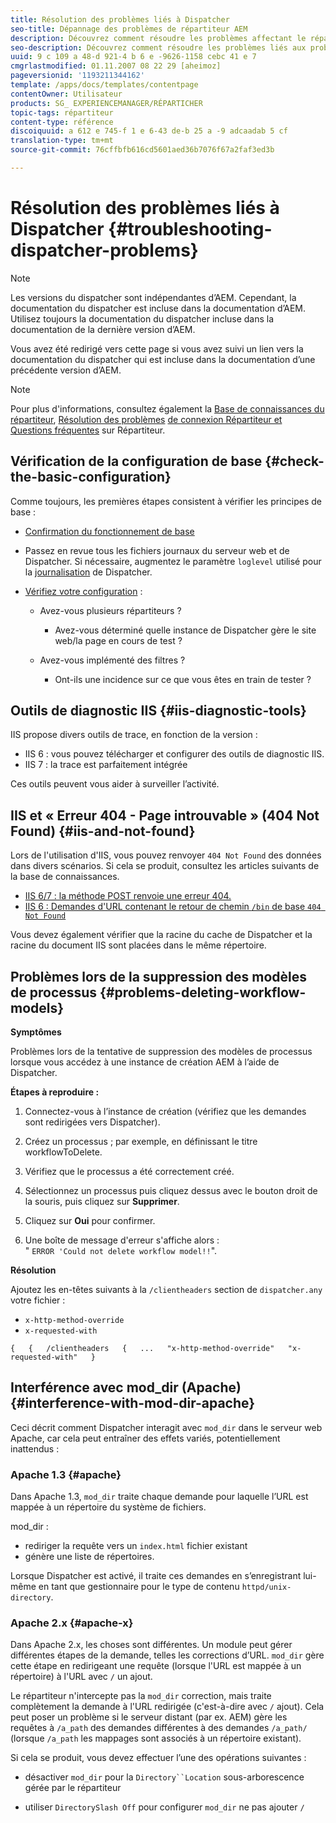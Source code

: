 ```yaml
---
title: Résolution des problèmes liés à Dispatcher
seo-title: Dépannage des problèmes de répartiteur AEM
description: Découvrez comment résoudre les problèmes affectant le répartiteur.
seo-description: Découvrez comment résoudre les problèmes liés aux problèmes de répartiteur AEM.
uuid: 9 c 109 a 48-d 921-4 b 6 e -9626-1158 cebc 41 e 7
cmgrlastmodified: 01.11.2007 08 22 29 [aheimoz]
pageversionid: '1193211344162'
template: /apps/docs/templates/contentpage
contentOwner: Utilisateur
products: SG_ EXPERIENCEMANAGER/RÉPARTICHER
topic-tags: répartiteur
content-type: référence
discoiquuid: a 612 e 745-f 1 e 6-43 de-b 25 a -9 adcaadab 5 cf
translation-type: tm+mt
source-git-commit: 76cffbfb616cd5601aed36b7076f67a2faf3ed3b

---
```



# Résolution des problèmes liés à Dispatcher {#troubleshooting-dispatcher-problems}

>[!NOTE]
>
>Les versions du dispatcher sont indépendantes d’AEM. Cependant, la documentation du dispatcher est incluse dans la documentation d’AEM. Utilisez toujours la documentation du dispatcher incluse dans la documentation de la dernière version d’AEM.
>
>Vous avez été redirigé vers cette page si vous avez suivi un lien vers la documentation du dispatcher qui est incluse dans la documentation d’une précédente version d’AEM.

>[!NOTE]
>
>Pour plus d&#39;informations, consultez également la [Base de connaissances du répartiteur](https://helpx.adobe.com/cq/kb/index/dispatcher.html), [Résolution des problèmes](https://helpx.adobe.com/adobe-cq/kb/troubleshooting-dispatcher-flushing-issues.html) [de connexion Répartiteur et Questions fréquentes](dispatcher-faq.md) sur Répartiteur.

## Vérification de la configuration de base {#check-the-basic-configuration}

Comme toujours, les premières étapes consistent à vérifier les principes de base :

* [Confirmation du fonctionnement de base](#ConfirmBasicOperation)
* Passez en revue tous les fichiers journaux du serveur web et de Dispatcher. Si nécessaire, augmentez le paramètre `loglevel` utilisé pour la [journalisation](#Logging) de Dispatcher.

* [Vérifiez votre configuration](#ConfiguringtheDispatcher) :

   * Avez-vous plusieurs répartiteurs ?

      * Avez-vous déterminé quelle instance de Dispatcher gère le site web/la page en cours de test ?
   * Avez-vous implémenté des filtres ?

      * Ont-ils une incidence sur ce que vous êtes en train de tester ?


## Outils de diagnostic IIS {#iis-diagnostic-tools}

IIS propose divers outils de trace, en fonction de la version :

* IIS 6 : vous pouvez télécharger et configurer des outils de diagnostic IIS.
* IIS 7 : la trace est parfaitement intégrée

Ces outils peuvent vous aider à surveiller l’activité.

## IIS et « Erreur 404 - Page introuvable » (404 Not Found) {#iis-and-not-found}

Lors de l&#39;utilisation d&#39;IIS, vous pouvez renvoyer `404 Not Found` des données dans divers scénarios. Si cela se produit, consultez les articles suivants de la base de connaissances.

* [IIS 6/7 : la méthode POST renvoie une erreur 404.](https://helpx.adobe.com/dispatcher/kb/IIS6IsapiFilters.html)
* [IIS 6 : Demandes d&#39;URL contenant le retour de chemin `/bin` de base `404 Not Found`](https://helpx.adobe.com/dispatcher/kb/RequestsToBinDirectoryFailInIIS6.html)

Vous devez également vérifier que la racine du cache de Dispatcher et la racine du document IIS sont placées dans le même répertoire.

## Problèmes lors de la suppression des modèles de processus {#problems-deleting-workflow-models}

**Symptômes**

Problèmes lors de la tentative de suppression des modèles de processus lorsque vous accédez à une instance de création AEM à l’aide de Dispatcher.

**Étapes à reproduire :**

1. Connectez-vous à l’instance de création (vérifiez que les demandes sont redirigées vers Dispatcher).
1. Créez un processus ; par exemple, en définissant le titre workflowToDelete.
1. Vérifiez que le processus a été correctement créé.
1. Sélectionnez un processus puis cliquez dessus avec le bouton droit de la souris, puis cliquez sur **Supprimer**.

1. Cliquez sur **Oui** pour confirmer.
1. Une boîte de message d&#39;erreur s&#39;affiche alors :\
   &quot; `ERROR 'Could not delete workflow model!!`&quot;.

**Résolution**

Ajoutez les en-têtes suivants à la `/clientheaders` section de `dispatcher.any` votre fichier :

* `x-http-method-override`
* `x-requested-with`

`{  
{  
/clientheaders  
{  
...  
"x-http-method-override"  
"x-requested-with"  
}`

## Interférence avec mod_dir (Apache) {#interference-with-mod-dir-apache}

Ceci décrit comment Dispatcher interagit avec `mod_dir` dans le serveur web Apache, car cela peut entraîner des effets variés, potentiellement inattendus :

### Apache 1.3 {#apache}

Dans Apache 1.3, `mod_dir` traite chaque demande pour laquelle l’URL est mappée à un répertoire du système de fichiers.

mod_dir :

* rediriger la requête vers un `index.html` fichier existant
* génère une liste de répertoires.

Lorsque Dispatcher est activé, il traite ces demandes en s’enregistrant lui-même en tant que gestionnaire pour le type de contenu `httpd/unix-directory`.

### Apache 2.x {#apache-x}

Dans Apache 2.x, les choses sont différentes. Un module peut gérer différentes étapes de la demande, telles les corrections d’URL. `mod_dir` gère cette étape en redirigeant une requête (lorsque l&#39;URL est mappée à un répertoire) à l&#39;URL avec `/` un ajout.

Le répartiteur n&#39;intercepte pas la `mod_dir` correction, mais traite complètement la demande à l&#39;URL redirigée (c&#39;est-à-dire avec `/` ajout). Cela peut poser un problème si le serveur distant (par ex. AEM) gère les requêtes à `/a_path` des demandes différentes à des demandes `/a_path/` (lorsque `/a_path` les mappages sont associés à un répertoire existant).

Si cela se produit, vous devez effectuer l’une des opérations suivantes :

* désactiver `mod_dir` pour la `Directory``Location` sous-arborescence gérée par le répartiteur

* utiliser `DirectorySlash Off` pour configurer `mod_dir` ne pas ajouter `/`
